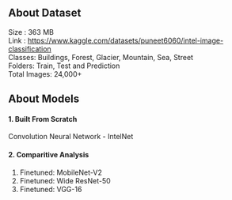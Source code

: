 ## About Dataset 
Size : 363 MB <br>
Link : https://www.kaggle.com/datasets/puneet6060/intel-image-classification <br>
Classes: Buildings, Forest, Glacier, Mountain, Sea, Street <br>
Folders: Train, Test and Prediction <br>
Total Images: 24,000+ <br>

## About Models
#### 1. Built From Scratch 
Convolution Neural Network - IntelNet

#### 2. Comparitive Analysis
1. Finetuned: MobileNet-V2
2. Finetuned: Wide ResNet-50
3. Finetuned: VGG-16 